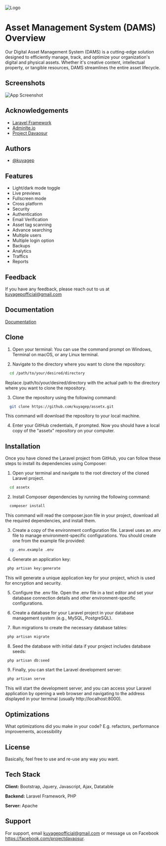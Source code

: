 ![Logo](https://i.pinimg.com/originals/ea/52/c0/ea52c054c8c90b3c2dbd19a31f265ec8.png)

# Asset Management System (DAMS) Overview

Our Digital Asset Management System (DAMS) is a cutting-edge solution designed to efficiently manage, track, and optimize your organization's digital and physical assets. Whether it's creative content, intellectual property, or tangible resources, DAMS streamlines the entire asset lifecycle.

## Screenshots

![App Screenshot](https://i.pinimg.com/originals/2b/3d/4e/2b3d4e37cb22527d0c35e71f898b48df.png)

## Acknowledgements

- [Laravel Framework](https://laravel.com/)
- [Adminlte.io](https://adminlte.io/)
- [Project Davaosur](https://adminlte.io/)

## Authors

- [@kuyagep](https://www.github.com/kuyagep)

## Features

- Light/dark mode toggle
- Live previews
- Fullscreen mode
- Cross platform
- Security
- Authentication
- Email Verification
- Asset tag scanning
- Advance searching
- Multiple users
- Multiple login option
- Backups
- Analytics
- Traffics
- Reports

## Feedback

If you have any feedback, please reach out to us at kuyagepofficial@gmail.com

## Documentation

[Documentation](#)

## Clone

1. Open your terminal: You can use the command prompt on Windows, Terminal on macOS, or any Linux terminal.

2. Navigate to the directory where you want to clone the repository:

```bash
  cd /path/to/your/desired/directory
```

Replace /path/to/your/desired/directory with the actual path to the directory where you want to clone the repository.

3. Clone the repository using the following command:

```bash
  git clone https://github.com/kuyagep/assetx.git
```

This command will download the repository to your local machine.

4. Enter your GitHub credentials, if prompted.
   Now you should have a local copy of the "assetx" repository on your computer.

## Installation

Once you have cloned the Laravel project from GitHub, you can follow these steps to install its dependencies using Composer:

1. Open your terminal and navigate to the root directory of the cloned Laravel project.

```bash
  cd assetx
```

2. Install Composer dependencies by running the following command:

```bash
  composer install
```

This command will read the composer.json file in your project, download all the required dependencies, and install them.

3. Create a copy of the environment configuration file. Laravel uses an .env file to manage environment-specific configurations. You should create one from the example file provided:

```bash
  cp .env.example .env
```

4. Generate an application key:

```bash
 php artisan key:generate
```

This will generate a unique application key for your project, which is used for encryption and security.

5. Configure the .env file. Open the .env file in a text editor and set your database connection details and other environment-specific configurations.

6. Create a database for your Laravel project in your database management system (e.g., MySQL, PostgreSQL).

7. Run migrations to create the necessary database tables:

```bash
 php artisan migrate
```

8. Seed the database with initial data if your project includes database seeds:

```bash
 php artisan db:seed
```

9. Finally, you can start the Laravel development server:

```bash
 php artisan serve
```

This will start the development server, and you can access your Laravel application by opening a web browser and navigating to the address displayed in your terminal (usually http://localhost:8000).

## Optimizations

What optimizations did you make in your code? E.g. refactors, performance improvements, accessibility

## License

Basically, feel free to use and re-use any way you want.

## Tech Stack

**Client:** Bootstrap, Jquery, Javascript, Ajax, Datatable

**Backend:** Laravel Framework, PHP

**Server:** Apache

## Support

For support, email kuyagepofficial@gmail.com or message us on Facebook https://facebook.com/projectdavaosur.
